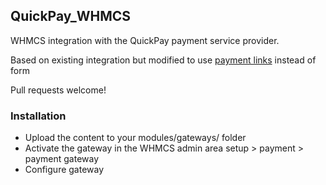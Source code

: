 ## QuickPay_WHMCS

WHMCS integration with the QuickPay payment service provider.

Based on existing integration but modified to use [payment links](https://learn.quickpay.net/tech-talk/payments/link/) instead of form

Pull requests welcome!

### Installation
  * Upload the content to your modules/gateways/ folder
  * Activate the gateway in the WHMCS admin area setup > payment > payment gateway
  * Configure gateway
